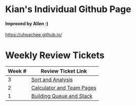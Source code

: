 # Kian's Individual Github Page
#### Improved by Allen :)

https://uhpachee.github.io/

# Weekly Review Tickets


| Week # | Review Ticket Link |
| ---   | ---    |
| 3 | [Sort and Analysis]()|
| 2 | [Calculator and Team Pages]()|
| 1 | [Building Queue and Stack]()|
